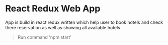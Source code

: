 # React Redux Web App

App is build in react redux written
which help user to book hotels and check there reservation
as well as showing all available hotels

> Run command 'npm start'

